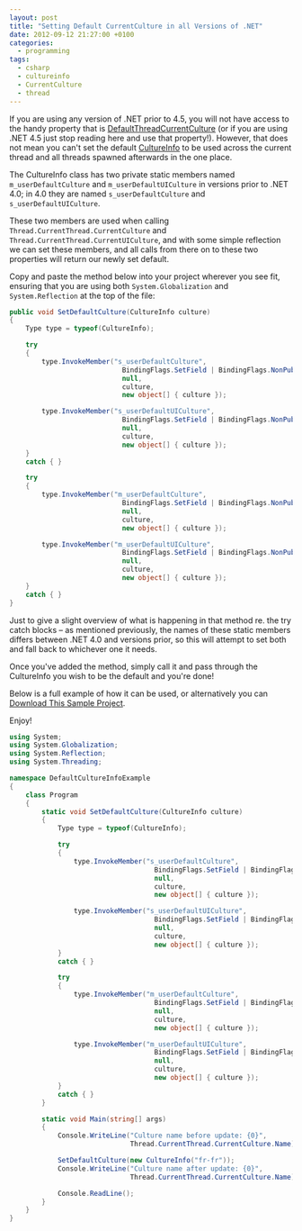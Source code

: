 ```yaml
---
layout: post
title: "Setting Default CurrentCulture in all Versions of .NET"
date: 2012-09-12 21:27:00 +0100
categories:
  - programming
tags:
  - csharp
  - cultureinfo
  - CurrentCulture
  - thread
---
```

If you are using any version of .NET prior to 4.5, you will not have access to the handy property that is [DefaultThreadCurrentCulture](http://msdn.microsoft.com/en-us/library/system.globalization.cultureinfo.defaultthreadcurrentculture.aspx) (or if you are using .NET 4.5 just stop reading here and use that property!). However, that does not mean you can't set the default [CultureInfo](http://msdn.microsoft.com/en-us/library/kx54z3k7) to be used across the current thread and all threads spawned afterwards in the one place.

The CultureInfo class has two private static members named ```m_userDefaultCulture``` and ```m_userDefaultUICulture``` in versions prior to .NET 4.0; in 4.0 they are named ```s_userDefaultCulture``` and ```s_userDefaultUICulture```.

These two members are used when calling ```Thread.CurrentThread.CurrentCulture``` and ```Thread.CurrentThread.CurrentUICulture```, and with some simple reflection we can set these members, and all calls from there on to these two properties will return our newly set default.

Copy and paste the method below into your project wherever you see fit, ensuring that you are using both ```System.Globalization``` and ```System.Reflection``` at the top of the file:

```csharp
public void SetDefaultCulture(CultureInfo culture)
{
    Type type = typeof(CultureInfo);

    try
    {
        type.InvokeMember("s_userDefaultCulture",
                            BindingFlags.SetField | BindingFlags.NonPublic | BindingFlags.Static,
                            null,
                            culture,
                            new object[] { culture });

        type.InvokeMember("s_userDefaultUICulture",
                            BindingFlags.SetField | BindingFlags.NonPublic | BindingFlags.Static,
                            null,
                            culture,
                            new object[] { culture });
    }
    catch { }

    try
    {
        type.InvokeMember("m_userDefaultCulture",
                            BindingFlags.SetField | BindingFlags.NonPublic | BindingFlags.Static,
                            null,
                            culture,
                            new object[] { culture });

        type.InvokeMember("m_userDefaultUICulture",
                            BindingFlags.SetField | BindingFlags.NonPublic | BindingFlags.Static,
                            null,
                            culture,
                            new object[] { culture });
    }
    catch { }
}
```

Just to give a slight overview of what is happening in that method re. the try catch blocks – as mentioned previously, the names of these static members differs between .NET 4.0 and versions prior, so this will attempt to set both and fall back to whichever one it needs.

Once you've added the method, simply call it and pass through the CultureInfo you wish to be the default and you're done!

Below is a full example of how it can be used, or alternatively you can [Download This Sample Project](https://mega.co.nz/#!7UUkQCLa!zXPlhtaaXtFT74ituJqQmmcVbOkuQ5_Z7A6VYt7s05s).

Enjoy!

```csharp
using System;
using System.Globalization;
using System.Reflection;
using System.Threading;

namespace DefaultCultureInfoExample
{
    class Program
    {
        static void SetDefaultCulture(CultureInfo culture)
        {
            Type type = typeof(CultureInfo);

            try
            {
                type.InvokeMember("s_userDefaultCulture",
                                    BindingFlags.SetField | BindingFlags.NonPublic | BindingFlags.Static,
                                    null,
                                    culture,
                                    new object[] { culture });

                type.InvokeMember("s_userDefaultUICulture",
                                    BindingFlags.SetField | BindingFlags.NonPublic | BindingFlags.Static,
                                    null,
                                    culture,
                                    new object[] { culture });
            }
            catch { }

            try
            {
                type.InvokeMember("m_userDefaultCulture",
                                    BindingFlags.SetField | BindingFlags.NonPublic | BindingFlags.Static,
                                    null,
                                    culture,
                                    new object[] { culture });

                type.InvokeMember("m_userDefaultUICulture",
                                    BindingFlags.SetField | BindingFlags.NonPublic | BindingFlags.Static,
                                    null,
                                    culture,
                                    new object[] { culture });
            }
            catch { }
        }

        static void Main(string[] args)
        {
            Console.WriteLine("Culture name before update: {0}",
                              Thread.CurrentThread.CurrentCulture.Name);

            SetDefaultCulture(new CultureInfo("fr-fr"));
            Console.WriteLine("Culture name after update: {0}",
                              Thread.CurrentThread.CurrentCulture.Name);

            Console.ReadLine();
        }
    }
}
```
